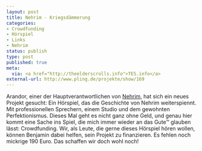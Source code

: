 ```yaml
---
layout: post
title: Nehrim - Kriegsdämmerung
categories:
- Crowdfunding
- Hörspiel
- Links
- Nehrim
status: publish
type: post
published: true
meta:
  via: <a href="http://theelderscrolls.info">TES.info</a>
external-url: http://www.pling.de/projekte/show/169
---
```

Arandor, einer der Hauptverantwortlichen von [Nehrim](http://lumenlog.com/tag/nehrim), hat sich ein neues Projekt gesucht: Ein Hörspiel, das die Geschichte von Nehrim weiterspiennt. Mit professionellen Sprechern, einem Studio und dem gewohnten Perfektionismus. Dieses Mal geht es nicht ganz ohne Geld, und genau hier kommt eine Sache ins Spiel, die mich immer wieder an das Gute™ glauben lässt: Crowdfunding. Wir, als Leute, die gerne dieses Hörspiel hören wollen, können Benjamin dabei helfen, sein Projekt zu finanzieren. Es fehlen noch mickrige 190 Euro. Das schaffen wir doch wohl noch!
